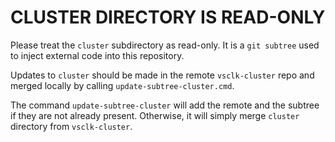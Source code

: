 # CLUSTER DIRECTORY IS READ-ONLY

Please treat the `cluster` subdirectory as read-only. It is a `git subtree` used to inject external code into this repository.

Updates to `cluster` should be made in the remote `vsclk-cluster` repo and merged locally by calling `update-subtree-cluster.cmd`.

The command `update-subtree-cluster` will add the remote and the subtree if they are not already present. Otherwise, it will simply merge `cluster` directory from `vsclk-cluster`.
